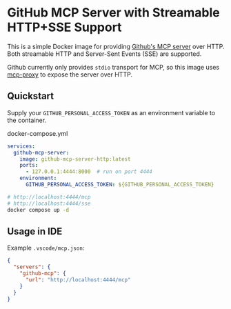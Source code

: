# GitHub MCP Server with Streamable HTTP+SSE Support

This is a simple Docker image for providing [Github's MCP server](https://github.com/github/github-mcp-server) over HTTP. Both streamable HTTP and Server-Sent Events (SSE) are supported.

Github currently only provides `stdio` transport for MCP, so this image uses [mcp-proxy](https://github.com/sparfenyuk/mcp-proxy) to expose the server over HTTP.

## Quickstart
Supply your `GITHUB_PERSONAL_ACCESS_TOKEN` as an environment variable to the container. 

docker-compose.yml
```yaml
services:
  github-mcp-server:
    image: github-mcp-server-http:latest
    ports:
      - 127.0.0.1:4444:8000  # run on port 4444
    environment:
      GITHUB_PERSONAL_ACCESS_TOKEN: ${GITHUB_PERSONAL_ACCESS_TOKEN}
```

```bash
# http://localhost:4444/mcp
# http://localhost:4444/sse
docker compose up -d
```

## Usage in IDE
Example `.vscode/mcp.json`:
```json
{
  "servers": {
    "github-mcp": {
      "url": "http://localhost:4444/mcp"
    }
  }
}
```
